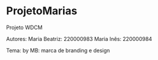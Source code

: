 # ProjetoMarias
Projeto WDCM

Autores:
        Maria Beatriz: 220000983
        Maria Inês: 220000984

Tema:
     by MB: marca de branding e design

